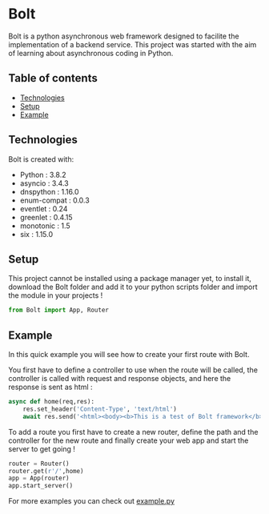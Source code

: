 # Bolt
Bolt is a python asynchronous web framework designed to facilite the implementation of a backend service. This project was started with the aim of learning about asynchronous coding in Python. 

## Table of contents
* [Technologies](#technologies)
* [Setup](#setup)
* [Example](#example)

## Technologies
Bolt is created with:
* Python : 3.8.2
* asyncio : 3.4.3
* dnspython : 1.16.0
* enum-compat : 0.0.3
* eventlet : 0.24
* greenlet : 0.4.15
* monotonic : 1.5
* six : 1.15.0
	
## Setup
This project cannot be installed using a package manager yet, to install it, download the Bolt folder and add it to your python scripts folder and import the module in your projects !
```python
from Bolt import App, Router
```

## Example

In this quick example you will see how to create your first route with Bolt.

You first have to define a controller to use when the route will be called, the controller is called with request and response objects, and here the response is sent as html : 
```python
async def home(req,res):
    res.set_header('Content-Type', 'text/html')
    await res.send('<html><body><b>This is a test of Bolt framework</b></body></html>') 
```
To add a route you first have to create a new router, define the path and the controller for the new route and finally create your web app and start the server to get going !
```python
router = Router()
router.get(r'/',home)
app = App(router)
app.start_server()
```
For more examples you can check out [example.py](https://github.com/arthurgdn/Bolt/blob/master/example.py)  